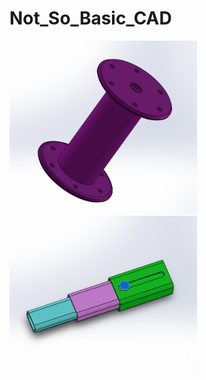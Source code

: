 # Not_So_Basic_CAD


<img src="images/DesignTablesPicture.PNG" width="300" >


<img src="images/advanced_mechanical_picture.PNG" width="300" >

